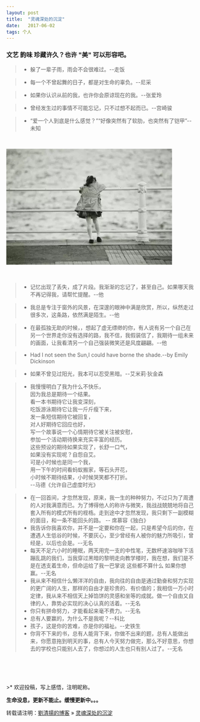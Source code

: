 ```yaml
---
layout: post
title:  "灵魂深处的沉淀"
date:   2017-06-02
tags: 个人
---
```


### 文艺 韵味 珍藏许久？也许 "美" 可以形容吧。


> - 躲了一辈子雨，雨会不会很难过。--走饭

> - 每一个不曾起舞的日子，都是对生命的辜负。--尼采  

> - 如果你认识从前的我，也许你会原谅现在的我。--张爱玲 

> - 曾经发生过的事情不可能忘记，只不过想不起而已。--宫崎骏    

> - “爱一个人到底是什么感觉？”“好像突然有了软肋，也突然有了铠甲”--未知   

<br/>

![](/images/posts/soul/girl.jpg)   

<br/>

> - 记忆出现了丢失，成了片段。我渐渐的忘记了，甚至自己。如果哪天我不再记得我，请帮忙提醒。--他  
 
> - 我总是专注于窗外的风景，在深邃的眼神中满是欣赏，所以，纵然走过很多次，这条路，依然满是陌生。--他  

> - 在最孤独无助的时候，，想起了虚无缥缈的你，有人说有另一个自己在另一个世界走你没有选择的路，我不信，我假装信了，我期待一组未来的画面，让我看清另一个自己强装微笑还是风度翩翩。--他  

> - Had I not seen the Sun,I could have borne the shade.--by Emily Dickinson  

> - 如果不曾见过阳光，我本可以忍受黑暗。--艾米莉·狄金森  

> - 我慢慢明白了我为什么不快乐，  
因为我总是期待一个结果。  
看一本书期待它让我变深刻，  
吃饭游泳期待它让我一斤斤瘦下来，   
发一条短信期待它被回复，  
对人好期待它回应也好，  
写一个故事说一个心情期待它被关注被安慰，   
参加一个活动期待换来充实丰富的经历。  
这些预设的期待如果实现了，长舒一口气，  
如果没有实现呢？自怨自艾。  
可是小时候也是同一个我，  
用一下午的时间看蚂蚁搬家，等石头开花，  
小时候不期待结果，小时候哭笑都不打折。  
	--马德《允许自己虚度时光》

> - 在一回首间，才忽然发现，原来，我一生的种种努力，不过只为了周遭的人对我满意而已。为了博得他人的称许与微笑，我战战兢兢地将自己套入所有的模式所有的桎梏。走到途中才忽然发现，我只剩下一副模糊的面目，和一条不能回头的路。  -- 席慕容《独白》  
> - 我告诉你我喜欢你，并不是一定要和你在一起，只是希望今后的你，在遭遇人生低谷的时候，不要灰心，至少曾经有人被你的魅力所吸引，曾经是，以后也会是。--无名    
> - 每天不足六小时的睡眠，两天用完一支的中性笔，无数杯速溶咖啡下活蹦乱跳的我们，当我穿过黑暗的黎明走向教学楼时，我在想，我们是不是在透支着生命，但命运给了我一巴掌说 这些都不算什么 如果你想赢。--无名  
> - 我从来不相信什么懒洋洋的自由，我向往的自由是通过勤奋和努力实现的更广阔的人生，那样的自由才是珍贵的、有价值的；我相信一万小时定律，我从来不相信天上掉馅饼的灵感和坐等的成就。做一个自由又自律的人，靠势必实现的决心认真的活着。--无名  
> - 你只有拼命努力，才能看起来毫不费力。--无名  
> - 总有人要赢的，为什么不是我呢？--科比  
> - 孩子，这是你的苦难，亦是你的福祉。--史铁生  
> - 你背不下来的书，总有人能背下来，你做不出来的题，总有人能做出来，你愿意拖到明天的事，总有人今天努力做完，那么不好意思，你想去的学校也只能别人去了，你想过的人生也只有别人过了。--无名  



<br/>
<br/>
<br/>
<br/>
>* 欢迎投稿，写上感悟，注明昵称。

**生命没息，更新不能止。缓慢更新中。。。**

转载请注明：[劉清揚的博客](http://yuqianglianshou.com) » [  灵魂深处的沉淀  ](http://yuqianglianshou.com/2018/06/soul/)  